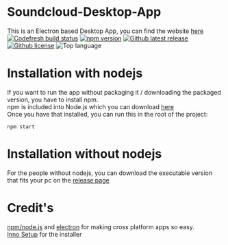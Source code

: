 # Soundcloud-Desktop-App
This is an Electron based Desktop App, you can find the website [here](https://audition-csblock.github.io/Soundcloud-Desktop-App/)  
[![Codefresh build status]( https://g.codefresh.io/api/badges/build?repoOwner=Audition-CSBlock&repoName=Soundcloud-Desktop-App&branch=master&pipelineName=Soundcloud-Desktop-App&accountName=auditioncsblock&type=cf-1)]( https://g.codefresh.io/repositories/Audition-CSBlock/Soundcloud-Desktop-App/builds?filter=trigger:build;branch:master;service:5abaa5dc8ce72d0001007c25~Soundcloud-Desktop-App)
[![npm version](https://img.shields.io/badge/npm-v5.6.0-blue.svg?style=flat-square)](https://github.com/npm/npm/releases/tag/v5.6.0)
[![Github latest release](https://img.shields.io/github/tag/Audition-CSBlock/Soundcloud-Desktop-App.svg?style=flat-square)](https://github.com/Audition-CSBlock/Soundcloud-Desktop-App/releases/latest)
[![Github license](https://img.shields.io/github/license/Audition-CSBlock/Soundcloud-Desktop-App.svg?style=flat-square)](https://github.com/Audition-CSBlock/Soundcloud-Desktop-App/blob/master/LICENSE)
![Top language](https://img.shields.io/github/languages/top/Audition-CSBlock/Soundcloud-Desktop-App.svg?style=flat-square)

# Installation with nodejs
If you want to run the app without packaging it / downloading the packaged version, you have to install npm.  
npm is included into Node.js which you can download [here](https://nodejs.org/en/download/)  
Once you have that installed, you can run this in the root of the project:
```
npm start
```
# Installation without nodejs
  
For the people without nodejs, you can download the executable version that fits your pc on the [release page](https://github.com/Audition-CSBlock/Soundcloud-Desktop-App/releases)

# Credit's
[npm/node.js](https://nodejs.org/) and [electron](https://electronjs.org/) for making cross platform apps so easy.  
[Inno Setup](http://www.jrsoftware.org/isinfo.php) for the installer
